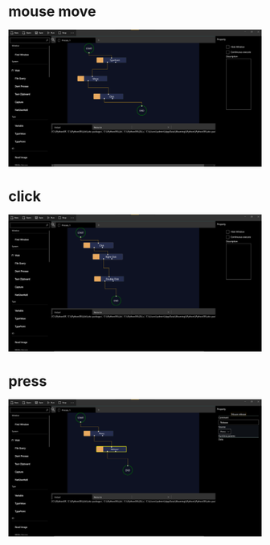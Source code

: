 # mouse move

![preview](../assets/mouse.png)


# click

![preview](../assets/click.png)


# press
![preview](../assets/press.png)